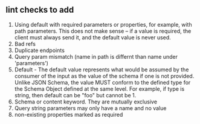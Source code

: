 ## lint checks to add
1. Using default with required parameters or properties, for example, with path parameters. This does not make sense – if a value is required, the client must always send it, and the default value is never used.
2. Bad refs
3. Duplicate endpoints
4. Query param mismatch (name in path is differnt than name under 'parameters')
5. Default - The default value represents what would be assumed by the consumer of the input as the value of the schema if one is not provided. Unlike JSON Schema, the value MUST conform to the defined type for the Schema Object defined at the same level. For example, if type is string, then default can be "foo" but cannot be 1.
6. Schema or content keyword. They are mutually exclusive
7. Query string parameters may only have a name and no value
8. non-existing properties marked as required

